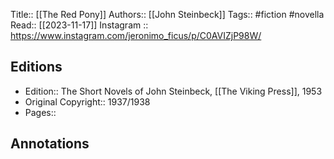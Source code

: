 Title:: [[The Red Pony]]
Authors:: [[John Steinbeck]]
Tags:: #fiction #novella 
Read:: [[2023-11-17]]
Instagram :: https://www.instagram.com/jeronimo_ficus/p/C0AVIZjP98W/

## Editions
- Edition:: The Short Novels of John Steinbeck, [[The Viking Press]], 1953
- Original Copyright:: 1937/1938
- Pages::

## Annotations
